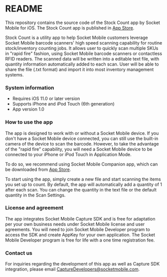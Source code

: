 
# README #


This repository contains the source code of the Stock Count app by Socket Mobile for iOS. The Stock Count app is published in [App Store](https://itunes.apple.com/us/app/stock-count-by-socket-mobile/id1351421444?ls=1&mt=8). 

Stock Count is a utility app to help Socket Mobile customers leverage Socket Mobile barcode scanners' high speed scanning capability for routine stock/inventory counting jobs. It allows user to quickly scan multiple SKUs in "rapid fire" fashion, using Socket Mobile barcode scanners or contactless RFID readers. The scanned data will be written into a editable text file, with quantity information automatically added to each scan. User will be able to share the file (.txt format) and import it into most inventory management systems. 


### System information ###

* Requires iOS 11.0 or later version
* Supports iPhone and iPod Touch (6th generation)
* App version 1.0


### How to use the app ###

The app is designed to work with or without a Socket Mobile device. If you don't have a Socket Mobile device connected, you can still use the built-in camera of the device to scan the barcode. However, to take the advantage of the "rapid fire" capability, you will need a Socket Mobile device to be connected to your iPhone or iPod Touch in Application Mode. 

To do so, we recommend using Socket Mobile Companion app, which can be downloaded from [App Store](https://itunes.apple.com/us/app/socket-mobile-companion/id1175638950).  

To start using the app, simply create a new file and start scanning the items you set up to count. By default, the app will automatically add a quantity of 1 after each scan. You can change the quantity in the text file or the default quantity in the Scan Settings. 


### License and agreement ###

The app integrates Socket Mobile Capture SDK and is free for adaptation per your own business needs under Socket Mobile license and user agreements. You will need to join Socket Mobile Developer program to access the SDK and create AppKey for your own application. The Socket Mobile Developer program is free for life with a one time registration fee. 


### Contact us ###

For inquiries regarding the development of this app as well as Capture SDK integration, please email CaptureDevelopers@socketmobile.com. 
